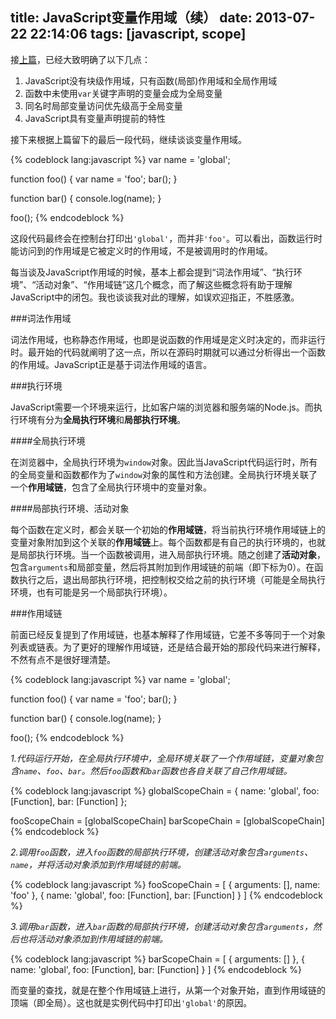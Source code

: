 title: JavaScript变量作用域（续）
date: 2013-07-22 22:14:06
tags: [javascript, scope]
---
接[上篇](http://heroicyang.com/2013/07/14/javascript-variable-scope/)，已经大致明确了以下几点：

1. JavaScript没有块级作用域，只有函数(局部)作用域和全局作用域
2. 函数中未使用`var`关键字声明的变量会成为全局变量
3. 同名时局部变量访问优先级高于全局变量 
4. JavaScript具有变量声明提前的特性

接下来根据上篇留下的最后一段代码，继续谈谈变量作用域。

{% codeblock lang:javascript %}
var name = 'global';

function foo() {
  var name = 'foo';
  bar();
}

function bar() {
  console.log(name);
}

foo();
{% endcodeblock %}

这段代码最终会在控制台打印出`'global'`，而并非`'foo'`。可以看出，函数运行时能访问到的作用域是它被定义时的作用域，不是被调用时的作用域。

每当谈及JavaScript作用域的时候，基本上都会提到“词法作用域”、“执行环境”、“活动对象”、“作用域链”这几个概念，而了解这些概念将有助于理解JavaScript中的闭包。我也谈谈我对此的理解，如误欢迎指正，不胜感激。

<!-- more -->

###词法作用域

词法作用域，也称静态作用域，也即是说函数的作用域是定义时决定的，而非运行时。最开始的代码就阐明了这一点，所以在源码时期就可以通过分析得出一个函数的作用域。JavaScript正是基于词法作用域的语言。

###执行环境

JavaScript需要一个环境来运行，比如客户端的浏览器和服务端的Node.js。而执行环境有分为**全局执行环境**和**局部执行环境**。

####全局执行环境

在浏览器中，全局执行环境为`window`对象。因此当JavaScript代码运行时，所有的全局变量和函数都作为了`window`对象的属性和方法创建。全局执行环境关联了一个**作用域链**，包含了全局执行环境中的变量对象。

####局部执行环境、活动对象

每个函数在定义时，都会关联一个初始的**作用域链**，将当前执行环境作用域链上的变量对象附加到这个关联的**作用域链**上。每个函数都是有自己的执行环境的，也就是局部执行环境。当一个函数被调用，进入局部执行环境。随之创建了**活动对象**，包含`arguments`和局部变量，然后将其附加到作用域链的前端（即下标为0）。在函数执行之后，退出局部执行环境，把控制权交给之前的执行环境（可能是全局执行环境，也有可能是另一个局部执行环境）。

###作用域链

前面已经反复提到了作用域链，也基本解释了作用域链，它差不多等同于一个对象列表或链表。为了更好的理解作用域链，还是结合最开始的那段代码来进行解释，不然有点不是很好理清楚。  


{% codeblock lang:javascript %}
var name = 'global';

function foo() {
  var name = 'foo';
  bar();
}

function bar() {
  console.log(name);
}

foo();
{% endcodeblock %}

*1.代码运行开始，在全局执行环境中，全局环境关联了一个作用域链，变量对象包含`name`、`foo`、`bar`。然后`foo`函数和`bar`函数也各自关联了自己作用域链。*

{% codeblock lang:javascript %}
globalScopeChain = {
    name: 'global',
    foo: [Function],
    bar: [Function]
};

fooScopeChain = [globalScopeChain]
barScopeChain = [globalScopeChain]
{% endcodeblock %}

*2.调用`foo`函数，进入`foo`函数的局部执行环境，创建活动对象包含`arguments`、`name`，并将活动对象添加到作用域链的前端。*

{% codeblock lang:javascript %}
fooScopeChain = [
  {
    arguments: [],
    name: 'foo'
  },
  {
    name: 'global',
    foo: [Function],
    bar: [Function]
  }
]
{% endcodeblock %}
    
*3.调用`bar`函数，进入`bar`函数的局部执行环境，创建活动对象包含`arguments`，然后也将活动对象添加到作用域链的前端。*

{% codeblock lang:javascript %}
barScopeChain = [
  {
    arguments: []
  },
  {
    name: 'global',
    foo: [Function],
    bar: [Function]
  }
]
{% endcodeblock %}
    
而变量的查找，就是在整个作用域链上进行，从第一个对象开始，直到作用域链的顶端（即全局）。这也就是实例代码中打印出`'global'`的原因。